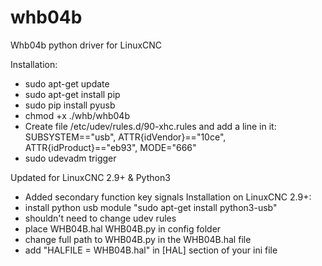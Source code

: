 # whb04b
Whb04b python driver for LinuxCNC

Installation:
- sudo apt-get update
- sudo apt-get install pip
- sudo pip install pyusb
- chmod +x ./whb/whb04b
- Create file /etc/udev/rules.d/90-xhc.rules and add a line in it:
        SUBSYSTEM=="usb", ATTR{idVendor}=="10ce", ATTR{idProduct}=="eb93", MODE="666" 
- sudo udevadm trigger


Updated for LinuxCNC 2.9+ & Python3
- Added secondary function key signals
Installation on LinuxCNC 2.9+:
- install python usb module "sudo apt-get install python3-usb"
- shouldn't need to change udev rules
- place WHB04B.hal WHB04B.py in config folder
- change full path to WHB04B.py in the WHB04B.hal file
- add "HALFILE = WHB04B.hal" in [HAL] section of your ini file

